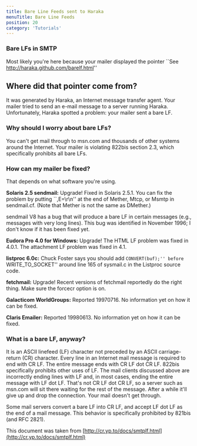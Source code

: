 ```yaml
---
title: Bare Line Feeds sent to Haraka
menuTitle: Bare Line Feeds
position: 20
category: 'Tutorials'
---
```


### Bare LFs in SMTP

Most likely you're here because your mailer displayed the pointer
``See http://haraka.github.com/barelf.html''

## Where did that pointer come from?
It was generated by <nuxt-link to="/">Haraka</nuxt-link>, an Internet message transfer agent. Your mailer tried to send an e-mail message to a server running Haraka.
Unfortunately, Haraka spotted a problem: your mailer sent a bare LF.

### Why should I worry about bare LFs?
You can't get mail through to msn.com and thousands of other systems around the Internet. Your mailer is violating 822bis section 2.3, which specifically prohibits all bare LFs.

### How can my mailer be fixed?
That depends on what software you're using.

**Solaris 2.5 sendmail:**
Upgrade!
Fixed in Solaris 2.5.1.
You can fix the problem by putting ``,E=\r\n''
at the end of Mether, Mtcp, or Msmtp in sendmail.cf.
(Note that Mether is not the same as DMether.)

sendmail V8 has a bug that will produce a bare LF in certain messages (e.g., messages with very long lines). This bug was identified in November 1996; I don't know if it has been fixed yet.

**Eudora Pro 4.0 for Windows:**
Upgrade!
The HTML LF problem was fixed in 4.0.1.
The attachment LF problem was fixed in 4.1.

**listproc 6.0c:**
Chuck Foster says you should add ``CONVERT(buf);''
before ``WRITE_TO_SOCKET'' around line 165 of sysmail.c
in the Listproc source code.

**fetchmail:**
Upgrade!
Recent versions of fetchmail reportedly do the right thing.
Make sure the forcecr option is on.

**Galacticom WorldGroups:**
Reported 19970716. No information yet on how it can be fixed.

**Claris Emailer:**
Reported 19980613. No information yet on how it can be fixed.

### What is a bare LF, anyway?

It is an ASCII linefeed (LF) character not preceded by an ASCII carriage-return (CR) character.
Every line in an Internet mail message is required to end with CR LF. The entire message ends with CR LF dot CR LF.  822bis specifically prohibits other uses of LF.
The mail clients discussed above are incorrectly ending lines with LF and, in most cases, ending the entire message with LF dot LF.
That's not CR LF dot CR LF, so a server such as msn.com will sit there waiting for the rest of the message. After a while it'll give up and drop the connection.
Your mail doesn't get through.

Some mail servers convert a bare LF into CR LF, and accept LF dot LF as the end of a mail message. This behavior is specifically prohibited by 821bis (and RFC 2821).


This document was taken from [http://cr.yp.to/docs/smtplf.html](http://cr.yp.to/docs/smtplf.html)